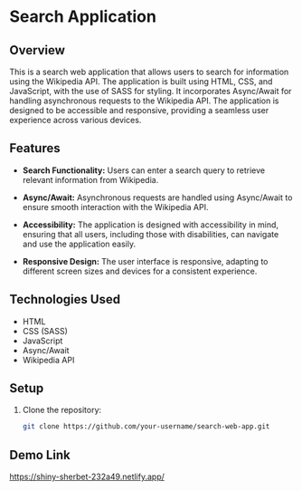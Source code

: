 # Search Application

## Overview

This is a search web application that allows users to search for information using the Wikipedia API. The application is built using HTML, CSS, and JavaScript, with the use of SASS for styling. It incorporates Async/Await for handling asynchronous requests to the Wikipedia API. The application is designed to be accessible and responsive, providing a seamless user experience across various devices.

## Features

- **Search Functionality:** Users can enter a search query to retrieve relevant information from Wikipedia.
  
- **Async/Await:** Asynchronous requests are handled using Async/Await to ensure smooth interaction with the Wikipedia API.

- **Accessibility:** The application is designed with accessibility in mind, ensuring that all users, including those with disabilities, can navigate and use the application easily.

- **Responsive Design:** The user interface is responsive, adapting to different screen sizes and devices for a consistent experience.

## Technologies Used

- HTML
- CSS (SASS)
- JavaScript
- Async/Await
- Wikipedia API

## Setup

1. Clone the repository:

   ```bash
   git clone https://github.com/your-username/search-web-app.git

## Demo Link
 https://shiny-sherbet-232a49.netlify.app/
